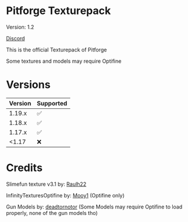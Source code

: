 # Pitforge Texturepack

Version: 1.2

[Discord](https://discord.gg/VZej4KJAM9)

This is the official Texturepack of Pitforge

Some textures and models may require Optifine

# Versions

| Version | Supported          |
| ------- | ------------------ |
| 1.19.x  | :white_check_mark: |
| 1.18.x  | :white_check_mark: |
| 1.17.x  | :white_check_mark: |
| <1.17   | :x:                |

# Credits

Slimefun texture v3.1 by:
[Raulh22](https://www.planetminecraft.com/texture-pack/slimefun-texture-by-raulh22/)

InfinityTexturesOptifine by:
[Mooy1](https://github.com/Mooy1/InfinityExpansion/releases/tag/v1)
(Optifine only)

Gun Models by:
[deadtornotor](https://github.com/deadtornotor/Pitforge-Texturepack)
(Some Models may require Optifine to load properly, none of the gun models tho)

